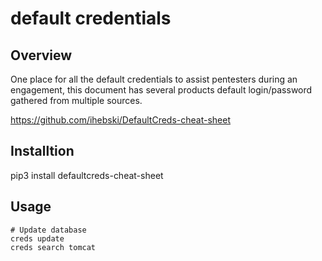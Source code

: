 # default credentials

## Overview

One place for all the default credentials to assist pentesters during an engagement, this document has several products default login/password gathered from multiple sources.

https://github.com/ihebski/DefaultCreds-cheat-sheet

## Installtion

pip3 install defaultcreds-cheat-sheet


## Usage

```shell
# Update database
creds update
creds search tomcat
```
